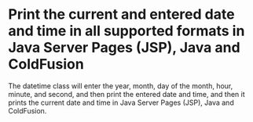 # Print the current and entered date and time in all supported formats in Java Server Pages (JSP), Java and ColdFusion

The datetime class will enter the year, month, day of the month, hour, minute, and second, and then print the entered
date and time, and then it prints the current date and time in Java Server Pages (JSP), Java and ColdFusion.
